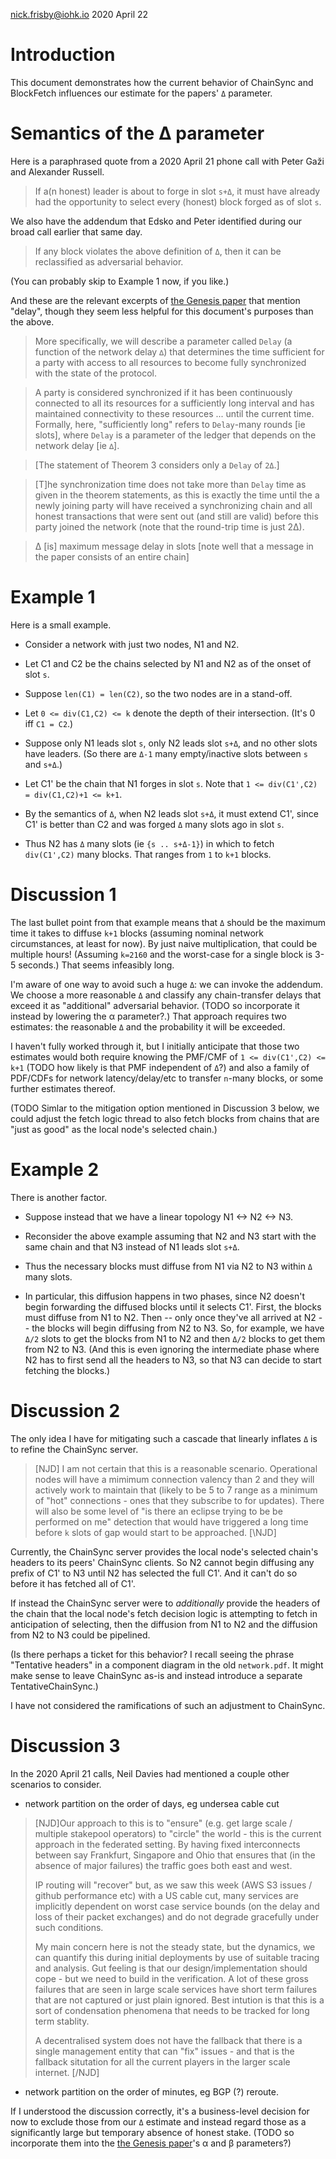 nick.frisby@iohk.io
2020 April 22

# Introduction

This document demonstrates how the current behavior of ChainSync and BlockFetch
influences our estimate for the papers' `Δ` parameter.

# Semantics of the Δ parameter

Here is a paraphrased quote from a 2020 April 21 phone call with Peter Gaži and
Alexander Russell.

> If a(n honest) leader is about to forge in slot `s+Δ`, it must have already
  had the opportunity to select every (honest) block forged as of slot `s`.

We also have the addendum that Edsko and Peter identified during our broad call
earlier that same day.

> If any block violates the above definition of `Δ`, then it can be
  reclassified as adversarial behavior.

(You can probably skip to Example 1 now, if you like.)

And these are the relevant excerpts of [the Genesis
paper](https://eprint.iacr.org/2018/378) that mention "delay", though they seem
less helpful for this document's purposes than the above.

> More specifically, we will describe a parameter called `Delay` (a function of
  the network delay `∆`) that determines the time sufficient for a party with
  access to all resources to become fully synchronized with the state of the
  protocol.

> A party is considered synchronized if it has been continuously connected to
  all its resources for a sufficiently long interval and has maintained
  connectivity to these resources ... until the current time. Formally, here,
  "sufficiently long" refers to `Delay`-many rounds [ie slots], where `Delay`
  is a parameter of the ledger that depends on the network delay [ie `∆`].

> [The statement of Theorem 3 considers only a `Delay` of `2Δ`.]

> [T]he synchronization time does not take more than `Delay` time as given in
  the theorem statements, as this is exactly the time until the a newly joining
  party will have received a synchronizing chain and all honest transactions
  that were sent out (and still are valid) before this party joined the network
  (note that the round-trip time is just 2∆).

> ∆ [is] maximum message delay in slots [note well that a message in the paper
  consists of an entire chain]

# Example 1

Here is a small example.

 * Consider a network with just two nodes, N1 and N2.

 * Let C1 and C2 be the chains selected by N1 and N2 as of the onset of slot
   `s`.

 * Suppose `len(C1) = len(C2)`, so the two nodes are in a stand-off.

 * Let `0 <= div(C1,C2) <= k` denote the depth of their intersection. (It's 0
   iff `C1 = C2`.)

 * Suppose only N1 leads slot `s`, only N2 leads slot `s+Δ`, and no other slots
   have leaders. (So there are `Δ-1` many empty/inactive slots between `s` and
   `s+Δ`.)

 * Let C1' be the chain that N1 forges in slot `s`. Note that `1 <= div(C1',C2)
   = div(C1,C2)+1 <= k+1`.

 * By the semantics of `Δ`, when N2 leads slot `s+Δ`, it must extend C1', since
   C1' is better than C2 and was forged `Δ` many slots ago in slot `s`.

 * Thus N2 has `Δ` many slots (ie `{s .. s+Δ-1}`) in which to fetch
   `div(C1',C2)` many blocks. That ranges from `1` to `k+1` blocks.

# Discussion 1

The last bullet point from that example means that `Δ` should be the maximum
time it takes to diffuse `k+1` blocks (assuming nominal network circumstances,
at least for now). By just naive multiplication, that could be multiple hours!
(Assuming `k=2160` and the worst-case for a single block is 3-5 seconds.) That
seems infeasibly long.

I'm aware of one way to avoid such a huge `Δ`: we can invoke the addendum. We
choose a more reasonable `Δ` and classify any chain-transfer delays that exceed
it as "additional" adversarial behavior. (TODO so incorporate it instead by
lowering the α parameter?.) That approach requires two estimates: the
reasonable `Δ` and the probability it will be exceeded.

I haven't fully worked through it, but I initially anticipate that those two
estimates would both require knowing the PMF/CMF of `1 <= div(C1',C2) <= k+1`
(TODO how likely is that PMF independent of `Δ`?) and also a family of PDF/CDFs
for network latency/delay/etc to transfer `n`-many blocks, or some further
estimates thereof.

(TODO Simlar to the mitigation option mentioned in Discussion 3 below, we could
adjust the fetch logic thread to also fetch blocks from chains that are "just
as good" as the local node's selected chain.)

# Example 2

There is another factor.

 * Suppose instead that we have a linear topology N1 <-> N2 <-> N3.

 * Reconsider the above example assuming that N2 and N3 start with the same
   chain and that N3 instead of N1 leads slot `s+Δ`.

 * Thus the necessary blocks must diffuse from N1 via N2 to N3 within `Δ` many
   slots.

 * In particular, this diffusion happens in two phases, since N2 doesn't begin
   forwarding the diffused blocks until it selects C1'. First, the blocks must
   diffuse from N1 to N2. Then -- only once they've all arrived at N2 -- the
   blocks will begin diffusing from N2 to N3. So, for example, we have `Δ/2`
   slots to get the blocks from N1 to N2 and then `Δ/2` blocks to get them from
   N2 to N3. (And this is even ignoring the intermediate phase where N2 has to
   first send all the headers to N3, so that N3 can decide to start fetching
   the blocks.)

# Discussion 2

The only idea I have for mitigating such a cascade that linearly inflates `Δ`
is to refine the ChainSync server.

> [NJD] I am not certain that this is a reasonable scenario. Operational 
  nodes will have a mimimum connection valency than 2 and they will actively
  work to maintain that (likely to be 5 to 7 range as a minimum of "hot"
  connections - ones that they subscribe to for updates). There will also
  be some level of "is there an eclipse trying to be be performed on me"
  detection that would have triggered a long time before `k` slots of gap
  would start to be approached. [\NJD]

Currently, the ChainSync server provides the local node's selected chain's
headers to its peers' ChainSync clients. So N2 cannot begin diffusing any
prefix of C1' to N3 until N2 has selected the full C1'. And it can't do so
before it has fetched all of C1'.

If instead the ChainSync server were to *additionally* provide the headers of
the chain that the local node's fetch decision logic is attempting to fetch in
anticipation of selecting, then the diffusion from N1 to N2 and the diffusion
from N2 to N3 could be pipelined.

(Is there perhaps a ticket for this behavior? I recall seeing the phrase
"Tentative headers" in a component diagram in the old `network.pdf`. It might
make sense to leave ChainSync as-is and instead introduce a separate
TentativeChainSync.)

I have not considered the ramifications of such an adjustment to ChainSync.

# Discussion 3

In the 2020 April 21 calls, Neil Davies had mentioned a couple other scenarios
to consider.

 * network partition on the order of days, eg undersea cable cut
 > [NJD]Our approach to this is to "ensure" (e.g. get large scale / multiple 
   stakepool operators) to "circle" the world - this is the current
   approach in the federated setting. By having fixed interconnects 
   between say Frankfurt, Singapore and Ohio that ensures that (in the
   absence of major failures) the traffic goes both east and west. 
 >    
 > IP routing will "recover" but, as we saw this week (AWS S3 issues /
   github performance etc) with a US cable cut, many services are implicitly
   dependent on worst case service bounds (on the delay and loss of their
   packet exchanges) and do not degrade gracefully under such conditions.
 >  
 > My main concern here is not the steady state, but the dynamics, we can 
   quantify this during initial deployments by use of suitable tracing and
   analysis. Gut feeling is that our design/implementation should cope - but
   we need to build in the verification. A lot of these gross failures that 
   are seen in large scale services have short term failures that are not 
   captured or just plain ignored. Best intution is that this is a sort of 
   condensation phenomena that needs to be tracked for long term stablity.
 >       
 > A decentralised system does not have the fallback that there is a single
   management entity that can "fix" issues - and that is the fallback situtation
   for all the current players in the larger scale internet.
   [/NJD]
       

 * network partition on the order of minutes, eg BGP (?) reroute.

If I understood the discussion correctly, it's a business-level decision for
now to exclude those from our `Δ` estimate and instead regard those as a
significantly large but temporary absence of honest stake. (TODO so incorporate
them into the [the Genesis paper](https://eprint.iacr.org/2018/378)'s α and β
parameters?)
